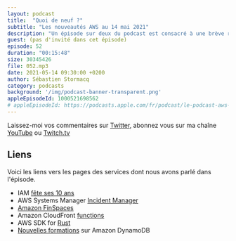 ```yaml
---
layout: podcast
title:  "Quoi de neuf ?"
subtitle: "Les nouveautés AWS au 14 mai 2021"
description: "Un épisode sur deux du podcast est consacré à une brève revue des principales nouveautés AWS.  Cette semaine, nous parlons de Amazon FinSpace, un service pour faciliter la vie des analystes financiers, d'un nouveau volet ajouté à AWS Systems Manager, de la possibilité de déployer des minis fonctions sur les edges de Amazon CloudFront, d'un nouveau SDK en version Alpha pour les développeurs Rust et d'un cours en ligne et gratuit sur Amazon DynamoDB."
guest: (pas d'invité dans cet épisode)
episode: 52
duration: "00:15:48"
size: 30345426
file: 052.mp3
date: 2021-05-14 09:30:00 +0200
author: Sébastien Stormacq
category: podcasts
background: '/img/podcast-banner-transparent.png'
appleEpisodeId: 1000521698562
# appleEpisodeId: https://podcasts.apple.com/fr/podcast/le-podcast-aws-en-français/id1452118442
---
```


Laissez-moi vos commentaires sur [Twitter](https://twitter.com/sebsto), abonnez vous sur ma chaîne [YouTube](https://www.youtube.com/sebsto) ou [Twitch.tv](https://www.twitch.tv/sebAWS)

## Liens

Voici les liens vers les pages des services dont nous avons parlé dans l'épisode.

- IAM [fête ses 10 ans](https://aws.amazon.com/blogs/aws/happy-10th-birthday-aws-identity-and-access-management/)
- AWS Systems Manager [Incident Manager](https://aws.amazon.com/es/blogs/aws/resolve-it-incidents-faster-with-incident-manager-a-new-capability-of-aws-systems-manager/)
- [Amazon FinSpaces](https://aws.amazon.com/es/blogs/aws/amazon-finspace-simplifies-data-management-and-analytics-for-financial-services/)
- Amazon CloudFront [functions](https://aws.amazon.com/es/blogs/aws/introducing-cloudfront-functions-run-your-code-at-the-edge-with-low-latency-at-any-scale/)
- AWS SDK for [Rust](https://aws.amazon.com/es/blogs/developer/a-new-aws-sdk-for-rust-alpha-launch/)
- [Nouvelles formations](https://www.aws.training/Details/Curriculum?id=65583) sur Amazon DynamoDB